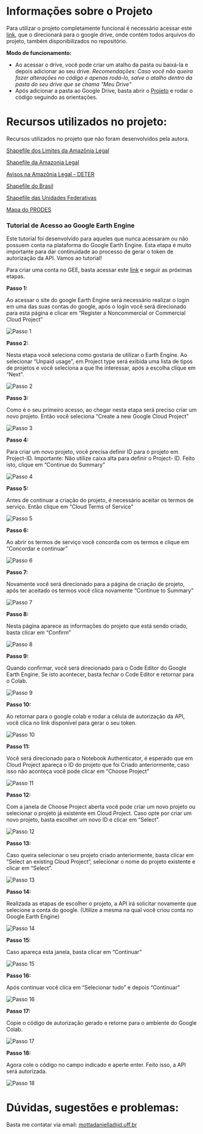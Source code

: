 # Informações sobre o Projeto
Para utilizar o projeto completamente funcional é necessário acessar este [link](https://drive.google.com/drive/folders/1k9EGD740iwaYUZlXihqT_NE9MO19i1P2?usp=sharing), que o direcionará para o google drive, onde contém todos arquivos do projeto, também disponibilizados no repositório.  

**Modo de funcionamento:**  

- Ao acessar o drive, você pode criar um atalho da pasta ou baixá-la e depois adicionar ao seu drive. *Recomendações: Caso você não queira fazer alterações no código e apenas rodá-lo, salve o atalho dentro da pasta do seu drive que se chama "Meu Drive"*
- Após adicionar a pasta ao Google Drive, basta abrir o [Projeto](https://colab.research.google.com/drive/1pEULrTHtwCxTVFyMLCdzV8f46pqELLlE?usp=sharing) e rodar o código seguindo as orientações.

# Recursos utilizados no projeto:
Recursos utilizados no projeto que não foram desenvolvidos pela autora.  

[Shapefile dos Limites da Amazônia Legal](https://geoftp.ibge.gov.br/organizacao_do_territorio/estrutura_territorial/amazonia_legal/2022/Limites_Amazonia_Legal_2022_shp.zip)  

[Shapefile da Amazonia Legal](http://terrabrasilis.dpi.inpe.br/download/dataset/legal-amz-aux/vector/brazilian_legal_amazon.zip)  

[Avisos na Amazônia Legal - DETER](http://terrabrasilis.dpi.inpe.br/geonetwork/srv/por/catalog.search#/metadata/f2153c4a-915b-48a6-8658-963bdce7366c)  

[Shapefile do Brasil](https://geoftp.ibge.gov.br/organizacao_do_territorio/malhas_territoriais/malhas_municipais/municipio_2022/Brasil/BR/BR_Pais_2022.zip)   

[Shapefile das Unidades Federativas](https://geoftp.ibge.gov.br/organizacao_do_territorio/malhas_territoriais/malhas_municipais/municipio_2022/Brasil/BR/BR_UF_2022.zip)  

[Mapa do PRODES](http://terrabrasilis.dpi.inpe.br/app/map/deforestation/)  


### Tutorial de Acesso ao Google Earth Engine
Este tutorial foi desenvolvido para aqueles que nunca acessaram ou não possuem conta na plataforma do Google Earth Engine. Esta etapa é muito importante para dar continuidade ao processo de gerar o token de autorização da API. Vamos ao tutorial!

Para criar uma conta no GEE, basta acessar este [link](https://code.earthengine.google.com/register) e seguir as próximas etapas.

**Passo 1:**  

Ao acessar o site do google Earth Engine será necessário realizar o login em uma das suas contas do google, após o login você será direcionado para esta página e clicar em “Register a Noncommercial or Commercial Cloud Project” 

![Passo 1](https://github.com/MottaD2/TCC-Daniella_Motta/blob/e9c0025aff82e5bdc16f21034ffee3a2c37a0c56/_images_/1.png)

**Passo 2:**  

Nesta etapa você seleciona como gostaria de utilizar o Earth Engine. Ao selecionar “Unpaid usage”, em Project type será exibida uma lista de tipos de projetos e você seleciona a que lhe interessar, após a escolha clique em “Next”.

![Passo 2](https://github.com/MottaD2/TCC-Daniella_Motta/blob/e9c0025aff82e5bdc16f21034ffee3a2c37a0c56/_images_/2.png)

**Passo 3:**  

Como é o seu primeiro acesso, ao chegar nesta etapa será preciso criar um novo projeto. Então você seleciona “Create a new Google Cloud Project”

![Passo 3](https://github.com/MottaD2/TCC-Daniella_Motta/blob/e9c0025aff82e5bdc16f21034ffee3a2c37a0c56/_images_/3.png)

**Passo 4:**  

Para criar um novo projeto, você precisa definir ID para o projeto em Project-ID. Importante: Não utilize caixa alta para definir o Project- ID.  Feito isto, clique em “Continue do Summary”

![Passo 4](https://github.com/MottaD2/TCC-Daniella_Motta/blob/e9c0025aff82e5bdc16f21034ffee3a2c37a0c56/_images_/4.png)

**Passo 5:**  

Antes de continuar a criação do projeto, é necessário aceitar os termos de serviço. Então clique em “Cloud Terms of Service”

![Passo 5](https://github.com/MottaD2/TCC-Daniella_Motta/blob/e9c0025aff82e5bdc16f21034ffee3a2c37a0c56/_images_/5.png)

**Passo 6:**  

Ao abrir os termos de serviço você concorda com os termos e clique em “Concordar e continuar”

![Passo 6](https://github.com/MottaD2/TCC-Daniella_Motta/blob/e9c0025aff82e5bdc16f21034ffee3a2c37a0c56/_images_/6.png)

**Passo 7:**  

Novamente você será direcionado para a página de criação de projeto, após ter aceitado os termos você clica novamente “Continue to Summary” 

![Passo 7](https://github.com/MottaD2/TCC-Daniella_Motta/blob/e9c0025aff82e5bdc16f21034ffee3a2c37a0c56/_images_/7.png)

**Passo 8:**  

Nesta página aparece as informações do projeto que está sendo criado, basta clicar em “Confirm”

![Passo 8](https://github.com/MottaD2/TCC-Daniella_Motta/blob/e9c0025aff82e5bdc16f21034ffee3a2c37a0c56/_images_/8.png)


**Passo 9:**  

Quando confirmar, você será direcionado para o Code Editor do Google Earth Engine. Se isto acontecer, basta fechar o Code Editor e retornar para o Colab.

![Passo 9](https://github.com/MottaD2/TCC-Daniella_Motta/blob/e9c0025aff82e5bdc16f21034ffee3a2c37a0c56/_images_/9.png)

**Passo 10:**  

Ao retornar para o google colab e rodar a célula de autorização da API, você clica no link disponível para gerar o seu token.

![Passo 10](https://github.com/MottaD2/TCC-Daniella_Motta/blob/e9c0025aff82e5bdc16f21034ffee3a2c37a0c56/_images_/10.png)

**Passo 11:**  

Você será direcionado para o Notebook Authenticator, é esperado que em Cloud Project apareça o ID do projeto que foi Criado anteriormente, caso isso não aconteça você pode clicar em “Choose Project”

![Passo 11](https://github.com/MottaD2/TCC-Daniella_Motta/blob/e9c0025aff82e5bdc16f21034ffee3a2c37a0c56/_images_/11.png)

**Passo 12:**  

Com a janela de Choose Project aberta você pode criar um novo projeto ou selecionar o projeto já existente em Cloud Project. Caso opte por criar um novo projeto, basta escolher um novo ID e clicar em “Select”.

![Passo 12](https://github.com/MottaD2/TCC-Daniella_Motta/blob/e9c0025aff82e5bdc16f21034ffee3a2c37a0c56/_images_/12.png)

**Passo 13:**  

Caso queira selecionar o seu projeto criado anteriormente, basta clicar em “Select an existing Cloud Project”, selecionar o nome do projeto existente e clicar em “Select”.

![Passo 13](https://github.com/MottaD2/TCC-Daniella_Motta/blob/e9c0025aff82e5bdc16f21034ffee3a2c37a0c56/_images_/13.png)

**Passo 14:**  

Realizada as etapas de escolher o projeto, a API irá solicitar novamente que selecione a conta do google. (Utilize a mesma na qual você criou conta no Google Earth Engine)

![Passo 14](https://github.com/MottaD2/TCC-Daniella_Motta/blob/e9c0025aff82e5bdc16f21034ffee3a2c37a0c56/_images_/14.png)

**Passo 15:**  

Caso apareça esta janela, basta clicar em “Continuar”

![Passo 15](https://github.com/MottaD2/TCC-Daniella_Motta/blob/e9c0025aff82e5bdc16f21034ffee3a2c37a0c56/_images_/15.png)

**Passo 16:**  

Após continuar você clica em “Selecionar tudo” e depois “Continuar”

![Passo 16](https://github.com/MottaD2/TCC-Daniella_Motta/blob/e9c0025aff82e5bdc16f21034ffee3a2c37a0c56/_images_/16.png)

**Passo 17:**  

Copie o código de autorização gerado e retorne para o ambiente do Google Colab.

![Passo 17](https://github.com/MottaD2/TCC-Daniella_Motta/blob/e9c0025aff82e5bdc16f21034ffee3a2c37a0c56/_images_/17.png)

**Passo 18:**  

Agora cole o código no campo indicado e aperte enter. Feito isso, a API será autorizada.

![Passo 18](https://github.com/MottaD2/TCC-Daniella_Motta/blob/e9c0025aff82e5bdc16f21034ffee3a2c37a0c56/_images_/18.png)

# Dúvidas, sugestões e problemas:  
Basta me contatar via email: mottadaniella@id.uff.br
